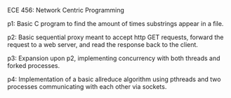 ECE 456: Network Centric Programming

p1: Basic C program to find the amount of times substrings appear in a file.

p2: Basic sequential proxy meant to accept http GET requests, forward the request to a web server, and read the response back to the client.

p3: Expansion upon p2, implementing concurrency with both threads and forked processes.

p4: Implementation of a basic allreduce algorithm using pthreads and two processes communicating with each other via sockets.
